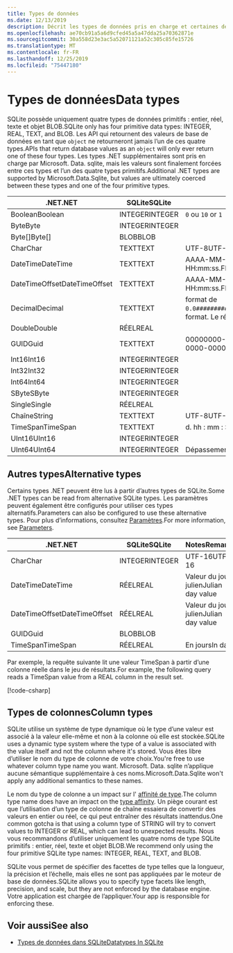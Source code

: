 ```yaml
---
title: Types de données
ms.date: 12/13/2019
description: Décrit les types de données pris en charge et certaines des limitations qui les entourent.
ms.openlocfilehash: ae70cb91a5a6d9cfed45a5a47dda25a70362871e
ms.sourcegitcommit: 30a558d23e3ac5a52071121a52c305c85fe15726
ms.translationtype: MT
ms.contentlocale: fr-FR
ms.lasthandoff: 12/25/2019
ms.locfileid: "75447180"
---
```

# <a name="data-types"></a><span data-ttu-id="f34be-103">Types de données</span><span class="sxs-lookup"><span data-stu-id="f34be-103">Data types</span></span>

<span data-ttu-id="f34be-104">SQLite possède uniquement quatre types de données primitifs : entier, réel, texte et objet BLOB.</span><span class="sxs-lookup"><span data-stu-id="f34be-104">SQLite only has four primitive data types: INTEGER, REAL, TEXT, and BLOB.</span></span> <span data-ttu-id="f34be-105">Les API qui retournent des valeurs de base de données en tant que `object` ne retourneront jamais l’un de ces quatre types.</span><span class="sxs-lookup"><span data-stu-id="f34be-105">APIs that return database values as an `object` will only ever return one of these four types.</span></span> <span data-ttu-id="f34be-106">Les types .NET supplémentaires sont pris en charge par Microsoft. Data. sqlite, mais les valeurs sont finalement forcées entre ces types et l’un des quatre types primitifs.</span><span class="sxs-lookup"><span data-stu-id="f34be-106">Additional .NET types are supported by Microsoft.Data.Sqlite, but values are ultimately coerced between these types and one of the four primitive types.</span></span>

| <span data-ttu-id="f34be-107">.NET</span><span class="sxs-lookup"><span data-stu-id="f34be-107">.NET</span></span>           | <span data-ttu-id="f34be-108">SQLite</span><span class="sxs-lookup"><span data-stu-id="f34be-108">SQLite</span></span>  | <span data-ttu-id="f34be-109">Notes</span><span class="sxs-lookup"><span data-stu-id="f34be-109">Remarks</span></span>                                                       |
| -------------- | ------- | ------------------------------------------------------------- |
| <span data-ttu-id="f34be-110">Boolean</span><span class="sxs-lookup"><span data-stu-id="f34be-110">Boolean</span></span>        | <span data-ttu-id="f34be-111">INTEGER</span><span class="sxs-lookup"><span data-stu-id="f34be-111">INTEGER</span></span> | <span data-ttu-id="f34be-112">`0` ou `1`</span><span class="sxs-lookup"><span data-stu-id="f34be-112">`0` or `1`</span></span>                                                    |
| <span data-ttu-id="f34be-113">Byte</span><span class="sxs-lookup"><span data-stu-id="f34be-113">Byte</span></span>           | <span data-ttu-id="f34be-114">INTEGER</span><span class="sxs-lookup"><span data-stu-id="f34be-114">INTEGER</span></span> |                                                               |
| <span data-ttu-id="f34be-115">Byte[]</span><span class="sxs-lookup"><span data-stu-id="f34be-115">Byte[]</span></span>         | <span data-ttu-id="f34be-116">BLOB</span><span class="sxs-lookup"><span data-stu-id="f34be-116">BLOB</span></span>    |                                                               |
| <span data-ttu-id="f34be-117">Char</span><span class="sxs-lookup"><span data-stu-id="f34be-117">Char</span></span>           | <span data-ttu-id="f34be-118">TEXT</span><span class="sxs-lookup"><span data-stu-id="f34be-118">TEXT</span></span>    | <span data-ttu-id="f34be-119">UTF-8</span><span class="sxs-lookup"><span data-stu-id="f34be-119">UTF-8</span></span>                                                         |
| <span data-ttu-id="f34be-120">DateTime</span><span class="sxs-lookup"><span data-stu-id="f34be-120">DateTime</span></span>       | <span data-ttu-id="f34be-121">TEXT</span><span class="sxs-lookup"><span data-stu-id="f34be-121">TEXT</span></span>    | <span data-ttu-id="f34be-122">AAAA-MM-JJ HH : mm : SS. FFFFFFF</span><span class="sxs-lookup"><span data-stu-id="f34be-122">yyyy-MM-dd HH:mm:ss.FFFFFFF</span></span>                                   |
| <span data-ttu-id="f34be-123">DateTimeOffset</span><span class="sxs-lookup"><span data-stu-id="f34be-123">DateTimeOffset</span></span> | <span data-ttu-id="f34be-124">TEXT</span><span class="sxs-lookup"><span data-stu-id="f34be-124">TEXT</span></span>    | <span data-ttu-id="f34be-125">AAAA-MM-JJ HH : mm : SS. FFFFFFFzzz</span><span class="sxs-lookup"><span data-stu-id="f34be-125">yyyy-MM-dd HH:mm:ss.FFFFFFFzzz</span></span>                                |
| <span data-ttu-id="f34be-126">Decimal</span><span class="sxs-lookup"><span data-stu-id="f34be-126">Decimal</span></span>        | <span data-ttu-id="f34be-127">TEXT</span><span class="sxs-lookup"><span data-stu-id="f34be-127">TEXT</span></span>    | <span data-ttu-id="f34be-128">format de `0.0###########################`.</span><span class="sxs-lookup"><span data-stu-id="f34be-128">`0.0###########################` format.</span></span> <span data-ttu-id="f34be-129">Le réel serait une perte.</span><span class="sxs-lookup"><span data-stu-id="f34be-129">REAL would be lossy.</span></span> |
| <span data-ttu-id="f34be-130">Double</span><span class="sxs-lookup"><span data-stu-id="f34be-130">Double</span></span>         | <span data-ttu-id="f34be-131">RÉEL</span><span class="sxs-lookup"><span data-stu-id="f34be-131">REAL</span></span>    |                                                               |
| <span data-ttu-id="f34be-132">GUID</span><span class="sxs-lookup"><span data-stu-id="f34be-132">Guid</span></span>           | <span data-ttu-id="f34be-133">TEXT</span><span class="sxs-lookup"><span data-stu-id="f34be-133">TEXT</span></span>    | <span data-ttu-id="f34be-134">00000000-0000-0000-0000-000000000000</span><span class="sxs-lookup"><span data-stu-id="f34be-134">00000000-0000-0000-0000-000000000000</span></span>                          |
| <span data-ttu-id="f34be-135">Int16</span><span class="sxs-lookup"><span data-stu-id="f34be-135">Int16</span></span>          | <span data-ttu-id="f34be-136">INTEGER</span><span class="sxs-lookup"><span data-stu-id="f34be-136">INTEGER</span></span> |                                                               |
| <span data-ttu-id="f34be-137">Int32</span><span class="sxs-lookup"><span data-stu-id="f34be-137">Int32</span></span>          | <span data-ttu-id="f34be-138">INTEGER</span><span class="sxs-lookup"><span data-stu-id="f34be-138">INTEGER</span></span> |                                                               |
| <span data-ttu-id="f34be-139">Int64</span><span class="sxs-lookup"><span data-stu-id="f34be-139">Int64</span></span>          | <span data-ttu-id="f34be-140">INTEGER</span><span class="sxs-lookup"><span data-stu-id="f34be-140">INTEGER</span></span> |                                                               |
| <span data-ttu-id="f34be-141">SByte</span><span class="sxs-lookup"><span data-stu-id="f34be-141">SByte</span></span>          | <span data-ttu-id="f34be-142">INTEGER</span><span class="sxs-lookup"><span data-stu-id="f34be-142">INTEGER</span></span> |                                                               |
| <span data-ttu-id="f34be-143">Single</span><span class="sxs-lookup"><span data-stu-id="f34be-143">Single</span></span>         | <span data-ttu-id="f34be-144">RÉEL</span><span class="sxs-lookup"><span data-stu-id="f34be-144">REAL</span></span>    |                                                               |
| <span data-ttu-id="f34be-145">Chaîne</span><span class="sxs-lookup"><span data-stu-id="f34be-145">String</span></span>         | <span data-ttu-id="f34be-146">TEXT</span><span class="sxs-lookup"><span data-stu-id="f34be-146">TEXT</span></span>    | <span data-ttu-id="f34be-147">UTF-8</span><span class="sxs-lookup"><span data-stu-id="f34be-147">UTF-8</span></span>                                                         |
| <span data-ttu-id="f34be-148">TimeSpan</span><span class="sxs-lookup"><span data-stu-id="f34be-148">TimeSpan</span></span>       | <span data-ttu-id="f34be-149">TEXT</span><span class="sxs-lookup"><span data-stu-id="f34be-149">TEXT</span></span>    | <span data-ttu-id="f34be-150">d. hh : mm : SS. fffffff</span><span class="sxs-lookup"><span data-stu-id="f34be-150">d.hh:mm:ss.fffffff</span></span>                                            |
| <span data-ttu-id="f34be-151">UInt16</span><span class="sxs-lookup"><span data-stu-id="f34be-151">UInt16</span></span>         | <span data-ttu-id="f34be-152">INTEGER</span><span class="sxs-lookup"><span data-stu-id="f34be-152">INTEGER</span></span> |                                                               |
| <span data-ttu-id="f34be-153">UInt64</span><span class="sxs-lookup"><span data-stu-id="f34be-153">UInt64</span></span>         | <span data-ttu-id="f34be-154">INTEGER</span><span class="sxs-lookup"><span data-stu-id="f34be-154">INTEGER</span></span> | <span data-ttu-id="f34be-155">Dépassement de valeurs élevées</span><span class="sxs-lookup"><span data-stu-id="f34be-155">Large values overflow</span></span>                                         |

## <a name="alternative-types"></a><span data-ttu-id="f34be-156">Autres types</span><span class="sxs-lookup"><span data-stu-id="f34be-156">Alternative types</span></span>

<span data-ttu-id="f34be-157">Certains types .NET peuvent être lus à partir d’autres types de SQLite.</span><span class="sxs-lookup"><span data-stu-id="f34be-157">Some .NET types can be read from alternative SQLite types.</span></span> <span data-ttu-id="f34be-158">Les paramètres peuvent également être configurés pour utiliser ces types alternatifs.</span><span class="sxs-lookup"><span data-stu-id="f34be-158">Parameters can also be configured to use these alternative types.</span></span> <span data-ttu-id="f34be-159">Pour plus d’informations, consultez [Paramètres](parameters.md#alternative-types).</span><span class="sxs-lookup"><span data-stu-id="f34be-159">For more information, see [Parameters](parameters.md#alternative-types).</span></span>

| <span data-ttu-id="f34be-160">.NET</span><span class="sxs-lookup"><span data-stu-id="f34be-160">.NET</span></span>           | <span data-ttu-id="f34be-161">SQLite</span><span class="sxs-lookup"><span data-stu-id="f34be-161">SQLite</span></span>  | <span data-ttu-id="f34be-162">Notes</span><span class="sxs-lookup"><span data-stu-id="f34be-162">Remarks</span></span>          |
| -------------- | ------- | ---------------- |
| <span data-ttu-id="f34be-163">Char</span><span class="sxs-lookup"><span data-stu-id="f34be-163">Char</span></span>           | <span data-ttu-id="f34be-164">INTEGER</span><span class="sxs-lookup"><span data-stu-id="f34be-164">INTEGER</span></span> | <span data-ttu-id="f34be-165">UTF-16</span><span class="sxs-lookup"><span data-stu-id="f34be-165">UTF-16</span></span>           |
| <span data-ttu-id="f34be-166">DateTime</span><span class="sxs-lookup"><span data-stu-id="f34be-166">DateTime</span></span>       | <span data-ttu-id="f34be-167">RÉEL</span><span class="sxs-lookup"><span data-stu-id="f34be-167">REAL</span></span>    | <span data-ttu-id="f34be-168">Valeur du jour julien</span><span class="sxs-lookup"><span data-stu-id="f34be-168">Julian day value</span></span> |
| <span data-ttu-id="f34be-169">DateTimeOffset</span><span class="sxs-lookup"><span data-stu-id="f34be-169">DateTimeOffset</span></span> | <span data-ttu-id="f34be-170">RÉEL</span><span class="sxs-lookup"><span data-stu-id="f34be-170">REAL</span></span>    | <span data-ttu-id="f34be-171">Valeur du jour julien</span><span class="sxs-lookup"><span data-stu-id="f34be-171">Julian day value</span></span> |
| <span data-ttu-id="f34be-172">GUID</span><span class="sxs-lookup"><span data-stu-id="f34be-172">Guid</span></span>           | <span data-ttu-id="f34be-173">BLOB</span><span class="sxs-lookup"><span data-stu-id="f34be-173">BLOB</span></span>    |                  |
| <span data-ttu-id="f34be-174">TimeSpan</span><span class="sxs-lookup"><span data-stu-id="f34be-174">TimeSpan</span></span>       | <span data-ttu-id="f34be-175">RÉEL</span><span class="sxs-lookup"><span data-stu-id="f34be-175">REAL</span></span>    | <span data-ttu-id="f34be-176">En jours</span><span class="sxs-lookup"><span data-stu-id="f34be-176">In days</span></span>          |

<span data-ttu-id="f34be-177">Par exemple, la requête suivante lit une valeur TimeSpan à partir d’une colonne réelle dans le jeu de résultats.</span><span class="sxs-lookup"><span data-stu-id="f34be-177">For example, the following query reads a TimeSpan value from a REAL column in the result set.</span></span>

[!code-csharp[](../../../../samples/snippets/standard/data/sqlite/DateAndTimeSample/Program.cs?name=snippet_AlternativeType)]

## <a name="column-types"></a><span data-ttu-id="f34be-178">Types de colonnes</span><span class="sxs-lookup"><span data-stu-id="f34be-178">Column types</span></span>

<span data-ttu-id="f34be-179">SQLite utilise un système de type dynamique où le type d’une valeur est associé à la valeur elle-même et non à la colonne où elle est stockée.</span><span class="sxs-lookup"><span data-stu-id="f34be-179">SQLite uses a dynamic type system where the type of a value is associated with the value itself and not the column where it's stored.</span></span> <span data-ttu-id="f34be-180">Vous êtes libre d’utiliser le nom du type de colonne de votre choix.</span><span class="sxs-lookup"><span data-stu-id="f34be-180">You're free to use whatever column type name you want.</span></span> <span data-ttu-id="f34be-181">Microsoft. Data. sqlite n’applique aucune sémantique supplémentaire à ces noms.</span><span class="sxs-lookup"><span data-stu-id="f34be-181">Microsoft.Data.Sqlite won't apply any additional semantics to these names.</span></span>

<span data-ttu-id="f34be-182">Le nom du type de colonne a un impact sur l' [affinité de type](https://www.sqlite.org/datatype3.html#type_affinity).</span><span class="sxs-lookup"><span data-stu-id="f34be-182">The column type name does have an impact on the [type affinity](https://www.sqlite.org/datatype3.html#type_affinity).</span></span> <span data-ttu-id="f34be-183">Un piège courant est que l’utilisation d’un type de colonne de chaîne essaiera de convertir des valeurs en entier ou réel, ce qui peut entraîner des résultats inattendus.</span><span class="sxs-lookup"><span data-stu-id="f34be-183">One common gotcha is that using a column type of STRING will try to convert values to INTEGER or REAL, which can lead to unexpected results.</span></span> <span data-ttu-id="f34be-184">Nous vous recommandons d’utiliser uniquement les quatre noms de type SQLite primitifs : entier, réel, texte et objet BLOB.</span><span class="sxs-lookup"><span data-stu-id="f34be-184">We recommend only using the four primitive SQLite type names: INTEGER, REAL, TEXT, and BLOB.</span></span>

<span data-ttu-id="f34be-185">SQLite vous permet de spécifier des facettes de type telles que la longueur, la précision et l’échelle, mais elles ne sont pas appliquées par le moteur de base de données.</span><span class="sxs-lookup"><span data-stu-id="f34be-185">SQLite allows you to specify type facets like length, precision, and scale, but they are not enforced by the database engine.</span></span> <span data-ttu-id="f34be-186">Votre application est chargée de l’appliquer.</span><span class="sxs-lookup"><span data-stu-id="f34be-186">Your app is responsible for enforcing these.</span></span>

## <a name="see-also"></a><span data-ttu-id="f34be-187">Voir aussi</span><span class="sxs-lookup"><span data-stu-id="f34be-187">See also</span></span>

- [<span data-ttu-id="f34be-188">Types de données dans SQLite</span><span class="sxs-lookup"><span data-stu-id="f34be-188">Datatypes In SQLite</span></span>](https://www.sqlite.org/datatype3.html)
